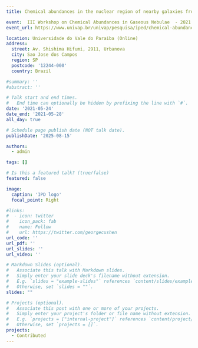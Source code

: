 ```yaml
---
title: Chemical abundances in the nuclear region of nearby galaxies from the Palomar Survey

event:  III Workshop on Chemical Abundances in Gaseous Nebulae  - 2021
event_url: https://www.univap.br/univap/pesquisa/iped/chemical-abundances-in-gaseous-nebulae

location: Universidade do Vale do Paraiba (Online)
address:
  street: Av. Shishima Hifumi, 2911, Urbanova
  city: Sao Jose dos Campos
  region: SP
  postcode: '12244-000'
  country: Brazil

#summary: ''
#abstract: ''

# Talk start and end times.
#   End time can optionally be hidden by prefixing the line with `#`.
date: '2021-05-24'
date_end: '2021-05-28'
all_day: true

# Schedule page publish date (NOT talk date).
publishDate: '2025-08-15'

authors:
  - admin

tags: []

# Is this a featured talk? (true/false)
featured: false

image:
  caption: 'IPD logo'
  focal_point: Right

#links:
#  - icon: twitter
#    icon_pack: fab
#    name: Follow
#    url: https://twitter.com/georgecushen
url_code: ''
url_pdf: ''
url_slides: ''
url_video: ''

# Markdown Slides (optional).
#   Associate this talk with Markdown slides.
#   Simply enter your slide deck's filename without extension.
#   E.g. `slides = "example-slides"` references `content/slides/example-slides.md`.
#   Otherwise, set `slides = ""`.
slides: ""

# Projects (optional).
#   Associate this post with one or more of your projects.
#   Simply enter your project's folder or file name without extension.
#   E.g. `projects = ["internal-project"]` references `content/project/deep-learning/index.md`.
#   Otherwise, set `projects = []`.
projects:
  - Contributed
---
```

